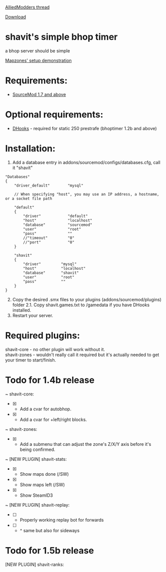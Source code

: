 [AlliedModders thread](https://forums.alliedmods.net/showthread.php?t=265456)

[Download](https://github.com/Shavitush/bhoptimer/releases)

# shavit's simple bhop timer
a bhop server should be simple

[Mapzones' setup demonstration](https://www.youtube.com/watch?v=oPKso2hoLw0)

# Requirements:
* [SourceMod 1.7 and above](http://www.sourcemod.net/downloads.php)

# Optional requirements:
* [DHooks](http://users.alliedmods.net/~drifter/builds/dhooks/2.0/) - required for static 250 prestrafe (bhoptimer 1.2b and above)

#  Installation:
1. Add a database entry in addons/sourcemod/configs/databases.cfg, call it "shavit"
```
"Databases"
{
	"driver_default"		"mysql"
	
	// When specifying "host", you may use an IP address, a hostname, or a socket file path
	
	"default"
	{
		"driver"			"default"
		"host"				"localhost"
		"database"			"sourcemod"
		"user"				"root"
		"pass"				""
		//"timeout"			"0"
		//"port"			"0"
	}
	
	"shavit"
	{
		"driver"         "mysql"
		"host"           "localhost"
		"database"       "shavit"
		"user"           "root"
		"pass"           ""
	}
}
```
2. Copy the desired .smx files to your plugins (addons/sourcemod/plugins) folder
2.1. Copy shavit.games.txt to /gamedata if you have DHooks installed.
3. Restart your server.

# Required plugins:
shavit-core - no other plugin will work without it.  
shavit-zones - wouldn't really call it required but it's actually needed to get your timer to start/finish.

# Todo for 1.4b release
~ shavit-core:
- [x] + Add a cvar for autobhop.
- [x] + Add a cvar for +left/right blocks.

~ shavit-zones:
- [x] + Add a submenu that can adjust the zone's Z/X/Y axis before it's being confirmed.

~ [NEW PLUGIN] shavit-stats:
- [x] + Show maps done (/SW)
- [x] + Show maps left (/SW)
- [x] + Show SteamID3

~ [NEW PLUGIN] shavit-replay:
- [ ] + Properly working replay bot for forwards
- [ ] + \^ same but also for sideways

# Todo for 1.5b release
[NEW PLUGIN] shavit-ranks:  